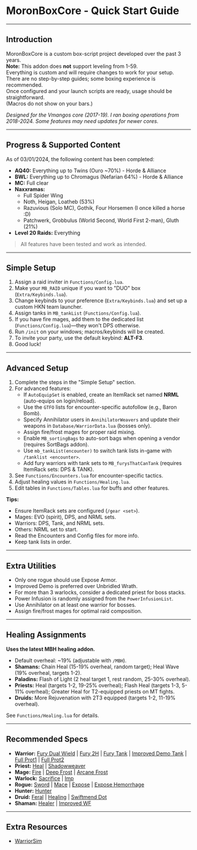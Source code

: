 # MoronBoxCore - Quick Start Guide

---

## Introduction

MoronBoxCore is a custom box-script project developed over the past 3 years.  
**Note:** This addon does **not** support leveling from 1-59.  
Everything is custom and will require changes to work for your setup.  
There are no step-by-step guides; some boxing experience is recommended.  
Once configured and your launch scripts are ready, usage should be straightforward.  
(Macros do not show on your bars.)

_Designed for the Vmangos core (2017-19). I ran boxing operations from 2018-2024. Some features may need updates for newer cores._

---

## Progress & Supported Content

As of 03/01/2024, the following content has been completed:

- **AQ40:** Everything up to Twins (Ouro ~70%) - Horde & Alliance
- **BWL:** Everything up to Chromagus (Nefarian 64%) - Horde & Alliance
- **MC:** Full clear
- **Naxxramas:**
  - Full Spider Wing
  - Noth, Heigan, Loatheb (53%)
  - Razuvious (Solo MC), Gothik, Four Horsemen (I once killed a horse :D)
  - Patchwerk, Grobbulus (World Second, World First 2-man), Gluth (21%)
- **Level 20 Raids:** Everything

> All features have been tested and work as intended.

---

## Simple Setup

1. Assign a raid inviter in `Functions/Config.lua`.
2. Make your `MB_RAID` unique if you want to "DUO" box (`Extra/Keybinds.lua`).
3. Change keybinds to your preference (`Extra/Keybinds.lua`) and set up a custom HKN team launcher.
4. Assign tanks in `MB_tankList` (`Functions/Config.lua`).
5. If you have fire mages, add them to the dedicated list (`Functions/Config.lua`)—they won't DPS otherwise.
6. Run `/init` on your windows; macros/keybinds will be created.
7. To invite your party, use the default keybind: **ALT-F3**.
8. Good luck!

---

## Advanced Setup

1. Complete the steps in the "Simple Setup" section.
2. For advanced features:
   - If `AutoEquipSet` is enabled, create an ItemRack set named **NRML** (auto-equips on login/reload).
   - Use the `GTFO` lists for encounter-specific autofollow (e.g., Baron Bomb).
   - Specify Annihilator users in `AnnihilatorWeavers` and update their weapons in `Database/WarriorData.lua` (bosses only).
   - Assign fire/frost mages for proper raid mixing.
   - Enable `MB_sortingBags` to auto-sort bags when opening a vendor (requires SortBags addon).
   - Use `mb_tankList(encounter)` to switch tank lists in-game with `/tanklist <encounter>`.
   - Add fury warriors with tank sets to `MB_furysThatCanTank` (requires ItemRack sets: DPS & TANK).
3. See `Functions/Encounters.lua` for encounter-specific tactics.
4. Adjust healing values in `Functions/Healing.lua`.
5. Edit tables in `Functions/Tables.lua` for buffs and other features.

**Tips:**

- Ensure ItemRack sets are configured (`/gear <set>`).
- Mages: EVO (spirit), DPS, and NRML sets.
- Warriors: DPS, Tank, and NRML sets.
- Others: NRML set to start.
- Read the Encounters and Config files for more info.
- Keep tank lists in order.

---

## Extra Utilities

- Only one rogue should use Expose Armor.
- Improved Demo is preferred over Unbridled Wrath.
- For more than 3 warlocks, consider a dedicated priest for boss stacks.
- Power Infusion is randomly assigned from the `PowerInfusionList`.
- Use Annihilator on at least one warrior for bosses.
- Assign fire/frost mages for optimal raid composition.

---

## Healing Assignments

**Uses the latest MBH healing addon.**

- Default overheal: ~19% (adjustable with `/MBH`).
- **Shamans:** Chain Heal (15-19% overheal, random target); Heal Wave (19% overheal, targets 1-2).
- **Paladins:** Flash of Light (2 heal target 1, rest random, 25-30% overheal).
- **Priests:** Heal (targets 1-2, 19-25% overheal); Flash Heal (targets 1-3, 5-11% overheal); Greater Heal for T2-equipped priests on MT fights.
- **Druids:** More Rejuvenation with 2T3 equipped (targets 1-2, 11-19% overheal).

See `Functions/Healing.lua` for details.

---

## Recommended Specs

- **Warrior:** [Fury Dual Wield](https://classicdb.ch/?talent#LhhxzhbZVV0VgxoVo) | [Fury 2H](https://classicdb.ch/?talent#LhhxzIbZVVbVMxoVo) | [Fury Tank](https://classicdb.ch/?talent#LhZVV0VLxoVoxfzox) | [Improved Demo Tank](https://classicdb.ch/?talent#LhZVv0V0xoVoxfzox) | [Full Prot1](https://classicdb.ch/?talent#LV0hZVZEizoeMdVo) | [Full Prot2](https://classicdb.ch/?talent#LV0hZVVZxizoeMdVo)
- **Priest:** [Heal](https://classicdb.ch/?talent#bxRhsV0oZrxxccMcx) | [Shadowweaver](https://classicdb.ch/?talent#bxMhsZfbxccZx0gd0L)
- **Mage:** [Fire](https://classicdb.ch/?talent#of0E00MZxg0zfcut0h) | [Deep Frost](https://classicdb.ch/?talent#of0EM0cZZVA0c0fzAo) | [Arcane Frost](https://classicdb.ch/?talent#of0ycocquZVA0c0r)
- **Warlock:** [Sacrifice](https://classicdb.ch/?talent#IV0bZfx0zThoZvx0tM0z) | [Imp](https://classicdb.ch/?talent#IEhbuRboVZZgx0tM0z)
- **Rogue:** [Sword](https://classicdb.ch/?talent#fbecoxZMxqb0Vzxfo) | [Mace](https://classicdb.ch/?talent#fbecoxZMxqb0Vt0fo) | [Expose](https://classicdb.ch/?talent#f0ecRxZMhqbbVzxfo) | [Expose Hemorrhage](https://classicdb.ch/?talent#f0ecRxZ0xVZxMe0Mhoo)
- **Hunter:** [Hunter](https://classicdb.ch/?talent#ce0MZVEohthtf0b)
- **Druid:** [Feral](https://classicdb.ch/?talent#0x0V0oZxxxscMdtx0b) | [Healing](https://classicdb.ch/?talent#0x0bIMVsZZxtcotq) | [Swiftmend Dot](https://classicdb.ch/?talent#0xM0hMZZxEcoeqVo)
- **Shaman:** [Healer](https://classicdb.ch/?talent#hZxZEfxtVeqo) | [Improved WF](https://classicdb.ch/?talent#hZxdbbxGZtcxt0eo)

---

## Extra Resources

- [WarriorSim](https://guybrushgit.github.io/WarriorSim/)
